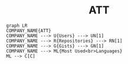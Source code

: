 <h1 align="center">ATT</h1>

```mermaid
graph LR
COMPANY_NAME{ATT}
COMPANY_NAME ---> U{Users} ---> UN[1]
COMPANY_NAME ---> R{Repositories} ---> RN[1]
COMPANY_NAME ---> G{Gists} ---> GN[1]
COMPANY_NAME ---> ML{Most Used<br>Languages}
ML --> C[C]
```
